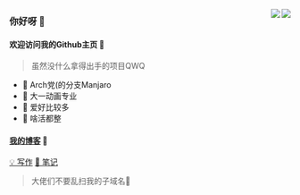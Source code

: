 <img align="right"
     src="https://github-readme-stats.vercel.app/api?username=fzf404&show_icons=true&theme=tokyonight">
<img align="right"
     src="https://github-readme-stats.vercel.app/api/top-langs/?username=anuraghazra&layout=compact">


### 你好呀 👋

#### 欢迎访问我的Github主页 🎉

> 虽然没什么拿得出手的项目QWQ

- 🎈 Arch党(的分支Manjaro
- 🎨 大一动画专业
- 🎯 爱好比较多
- 🛒 啥活都整

#### [我的博客](https://www.fzf404.top) 💎 

[💡 写作](https://blog.fzf404.top/)
[📘 笔记](https://note.fzf404.top/)

> 大佬们不要乱扫我的子域名🤣

<!--
**fzf404/fzf404** is a ✨ _special_ ✨ repository because its `README.md` (this file) appears on your GitHub profile.

Here are some ideas to get you started:

- 🔭 I’m currently working on ...
- 🌱 I’m currently learning ...
- 👯 I’m looking to collaborate on ...
- 🤔 I’m looking for help with ...
- 💬 Ask me about ...
- 📫 How to reach me: ...
- 😄 Pronouns: ...
- ⚡ Fun fact: ...
-->
